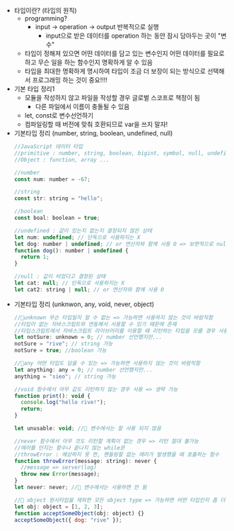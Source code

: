 - 타입이란? (타입의 원칙)
  - programming?
    - input → operation → output 반복적으로 실행
      - input으로 받은 데이터를 operation 하는 동안 잠시 담아두는 곳이 "변수"
  - 타입이 정해져 있으면 어떤 데이터를 담고 있는 변수인지
    어떤 데이터를 필요로 하고 무슨 일을 하는 함수인지 명확하게 알 수 있음
  - 타입을 최대한 명확하게 명시하여
    타입이 조금 더 보장이 되는 방식으로 선택해서 프로그래밍 하는 것이 중요!!!!
- 기본 타입 정리1
  - 모듈을 작성하지 않고 파일을 작성할 경우 글로벌 스코프로 책정이 됨
    - 다른 파일에서 이름이 충돌될 수 있음
  - let, const로 변수선언하기
  - 컴파일링할 때 버전에 맞춰 호환되므로 var을 쓰지 말자!
- 기본타입 정리 (number, string, boolean, undefined, null)
  ```jsx
  //JavaScript 데이터 타입
  //primitive : number, string, boolean, bigint, symbol, null, undefined
  //Object : function, array ...

  //number
  const num: number = -67;

  //string
  const str: string = "hello";

  //boolean
  const boal: boolean = true;

  //undefined : 값이 있는지 없는지 결정되지 않은 상태
  let num: undefined; // 단독으로 사용하지는 X
  let dog: number | undefined; // or 연산자와 함께 사용 O => 보편적으로 null보다 많이 사용
  function dog(): number | undefined {
    return 1;
  }

  //null : 값이 비었다고 결정된 상태
  let cat: null; // 단독으로 사용하지는 X
  let cat2: string | null; // or 연산자와 함께 사용 O
  ```
- 기본타입 정리 (unknwon, any, void, never, object)
  ```jsx
  //🙅unknown 무슨 타입일지 알 수 없는 => 가능하면 사용하지 않는 것이 바람직함
  //타입이 없는 자바스크립트와 연동해서 사용할 수 있기 때문에 존재
  //타입스크립트에서 자바스크립트 라이브러리를 이용할 때 리턴하는 타입을 모를 경우 사용
  let notSure: unknown = 0; // number 선언했지만...
  notSure = "rive"; // string 가능
  notSure = true; //boolean 가능

  //🙅any 어떤 타입도 담을 수 있는 => 가능하면 사용하지 않는 것이 바람직함
  let anything: any = 0; // number 선언했지만...
  anything = "sieo"; // string 가능

  //void 함수에서 아무 값도 리턴하지 않는 경우 사용 => 생략 가능
  function print(): void {
    console.log("hello rive!");
    return;
  }

  let unusable: void; //🙅 변수에서는 잘 사용 되지 않음

  //never 함수에서 아무 것도 리턴할 계획이 없는 경우 => 리턴 절대 불가능
  //에러를 던지는 함수나 끝나지 않는 while문
  //throwError : 예상하지 못 한, 핸들링할 없는 에러가 발생했을 때 호출하는 함수
  function throwError(message: string): never {
    //message => server(log)
    throw new Error(message);
  }
  let never: never; //🙅 변수에서는 사용하면 안 됨

  //🙅 object 원시타입을 제외한 모든 object type => 가능하면 어떤 타입인지 좀 더 구체적으로 적는 게 좋음
  let obj: object = [1, 2, 3];
  function acceptSomeObject(obj: object) {}
  acceptSomeObject({ dog: "rive" });
  ```
